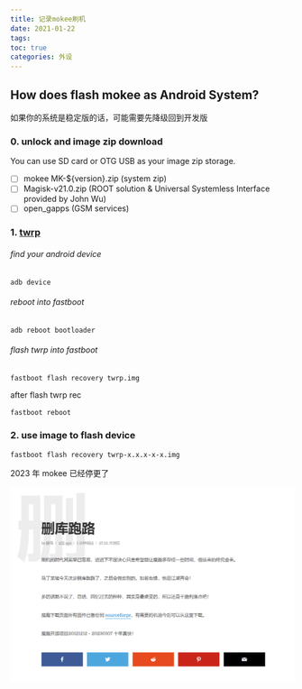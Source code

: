 ```yaml
---
title: 记录mokee刷机
date: 2021-01-22
tags: 
toc: true 
categories: 外设 
---
```


## How does flash mokee as Android System?

如果你的系统是稳定版的话，可能需要先降级回到开发版



### 0. unlock and image zip download



You can use SD card or OTG USB as your image zip storage.



- [ ] mokee MK-${version}.zip (system zip)
- [ ] Magisk-v21.0.zip (ROOT solution & Universal Systemless Interface provided by John Wu)
- [ ] open_gapps         (GSM services)

<!-- more -->



### 1. [twrp](https://twrp.me/xiaomi/xiaomimi8.html)

###### find your android device

```
adb device
```

###### reboot into fastboot

```
adb reboot bootloader
```

###### flash twrp into fastboot

```
fastboot flash recovery twrp.img
```

after flash twrp rec

```
fastboot reboot
```



### 2. use image to flash device

```bash
fastboot flash recovery twrp-x.x.x-x-x.img
```



2023 年 mokee 已经停更了

![image-20230124204514395](https://raw.githubusercontent.com/Xu-Hardy/image-host/master/image-20230124204514395.png)
